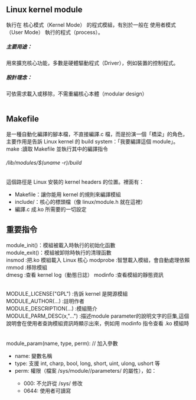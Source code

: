 ## Linux kernel module 

執行在 核心模式（Kernel Mode） 的程式模組，有別於一般在 使用者模式（User Mode） 執行的程式（process）。

##### 主要用途：
用來擴充核心功能，多數是硬體驅動程式（Driver），例如裝置的控制程式。

##### 設計理念：
可依需求載入或移除，不需重編核心本體（modular design）
<br><br>

## Makefile
是一種自動化編譯的腳本檔，不直接編譯.c 檔，而是扮演一個「橋梁」的角色，主要作用是告訴 Linux kernel 的 build system：「我要編譯這個 module」。  
make :讀取 Makefile 並執行其中的編譯指令  
###### /lib/modules/$(uname -r)/build 
這個路徑是 Linux 安裝的 kernel headers 的位置。裡面有：  
  - Makefile：讓你能用 kernel 的規則來編譯模組  
  - include/：核心的標頭檔（像 linux/module.h 就在這裡）  
  - 編譯.c 成.ko 所需要的一切設定  

## 重要指令
module_init()：模組被載入時執行的初始化函數  
module_exit()：模組被卸除時執行的清理函數  
insmod :把.ko 模組載入 Linux 核心
modprobe :智慧載入模組，會自動處理依賴
rmmod :移除模組  
dmesg :查看 kernel log（動態日誌） 
modinfo :查看模組的靜態資訊 
<br><br>

MODULE_LICENSE("GPL") :告訴 kernel 是開源模組  
MODULE_AUTHOR(...) :註明作者  
MODULE_DESCRIPTION(...) :模組簡介  
MODULE_PARM_DESC(x,"...") :描述module parameter的說明文字的巨集,這個說明會在使用者查詢模組資訊時顯示出來，例如用 modinfo 指令查看 .ko 模組時  
<br><br>
module_param(name, type, perm):                  // 加入參數
  - name: 變數名稱
  - type: 支援 int, charp, bool, long, short, uint, ulong, ushort 等
  - perm: 權限（檔案 /sys/module/<modname>/parameters/ 的屬性），如：
    * 000: 不允許從 /sys/ 修改
    * 0644: 使用者可讀寫
<br><br>

## 

